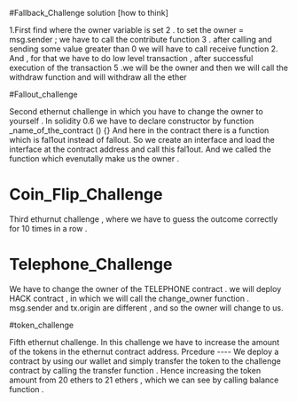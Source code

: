 #Fallback_Challenge 
solution [how to think]

1.First find where the owner variable is set 2 . to set the owner = msg.sender ; we have to call the contribute function 3 . after calling and sending some value greater than 0 we will have to call receive function
2. And , for that we have to do low level transaction , after successful execution of the transaction 5 .we will be the owner and then we will call the withdraw function and will withdraw all the ether


#Fallout_challenge 

Second ethernut challenge in which you have to change the owner to yourself .
In solidity 0.6 we have to declare constructor by
function _name_of_the_contract () {}
And here in the contract there is a function which is fal1out instead of fallout. So we create an interface and load the interface at the contract address and call this fal1out. And we called the function which evenutally make us the owner .

# Coin_Flip_Challenge

Third ethurnut challenge , where we have to guess the outcome correctly for 10 times in a row .


# Telephone_Challenge

We have to change the owner of the TELEPHONE contract .
we will deploy HACK contract , in which we will call the change_owner function .
msg.sender and tx.origin are different , and so the owner will change to us.

#token_challenge

Fifth ethernut challenge. In this challenge we have to increase the amount of the tokens in the ethernut contract address.
Prcedure ----
We deploy a contract by using our wallet and simply transfer the token to the challenge contract by calling the transfer function . Hence increasing the token amount from 20 ethers to 21 ethers , which we can see by calling balance function .
